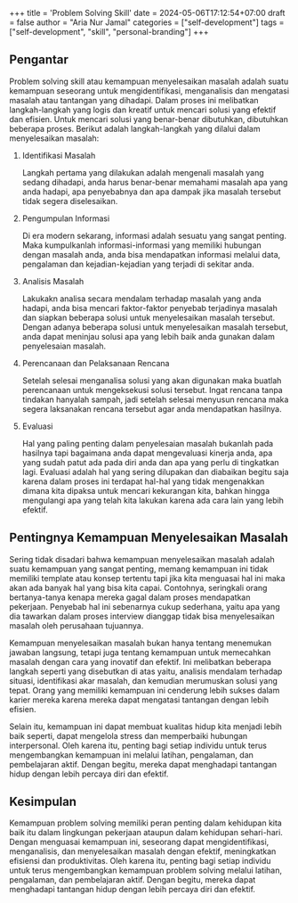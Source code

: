 +++
title = 'Problem Solving Skill'
date = 2024-05-06T17:12:54+07:00
draft = false
author = "Aria Nur Jamal"
categories = ["self-development"]
tags = ["self-development", "skill", "personal-branding"]
+++

## Pengantar
Problem solving skill atau kemampuan menyelesaikan masalah adalah suatu kemampuan seseorang untuk mengidentifikasi, menganalisis dan mengatasi masalah atau tantangan yang dihadapi. Dalam proses ini melibatkan langkah-langkah yang logis dan kreatif untuk mencari solusi yang efektif dan efisien. Untuk mencari solusi yang benar-benar dibutuhkan, dibutuhkan beberapa proses. Berikut adalah langkah-langkah yang dilalui dalam menyelesaikan masalah:

1. Identifikasi Masalah

    Langkah pertama yang dilakukan adalah mengenali masalah yang sedang  dihadapi, anda harus benar-benar memahami masalah apa yang anda hadapi, apa penyebabnya dan apa dampak jika masalah tersebut tidak segera diselesaikan.

2. Pengumpulan Informasi

    Di era modern sekarang, informasi adalah sesuatu yang sangat penting. Maka kumpulkanlah informasi-informasi yang memiliki hubungan dengan masalah anda, anda bisa mendapatkan informasi melalui data, pengalaman dan kejadian-kejadian yang terjadi di sekitar anda.

3. Analisis Masalah

    Lakukakn analisa secara mendalam terhadap masalah yang anda hadapi, anda bisa mencari faktor-faktor penyebab terjadinya masalah dan siapkan beberapa solusi untuk menyelesaikan masalah tersebut. Dengan adanya beberapa solusi untuk menyelesaikan masalah tersebut, anda dapat meninjau solusi apa yang lebih baik anda gunakan dalam penyelesaian masalah.

4. Perencanaan dan Pelaksanaan Rencana

    Setelah selesai menganalisa solusi yang akan digunakan maka buatlah perencanaan untuk mengeksekusi solusi tersebut. Ingat rencana tanpa tindakan hanyalah sampah, jadi setelah selesai menyusun rencana maka segera laksanakan rencana tersebut agar anda mendapatkan hasilnya.

5. Evaluasi

    Hal yang paling penting dalam penyelesaian masalah bukanlah pada hasilnya tapi bagaimana anda dapat mengevaluasi kinerja anda, apa yang sudah patut ada pada diri anda dan apa yang perlu di tingkatkan lagi. Evaluasi adalah hal yang sering dilupakan dan diabaikan begitu saja karena dalam proses ini terdapat hal-hal yang tidak mengenakkan dimana kita dipaksa untuk mencari kekurangan kita, bahkan hingga mengulangi apa yang telah kita lakukan karena ada cara lain yang lebih efektif.

## Pentingnya Kemampuan Menyelesaikan Masalah
Sering tidak disadari bahwa kemampuan menyelesaikan masalah adalah suatu kemampuan yang sangat penting, memang kemampuan ini tidak memiliki template atau konsep tertentu tapi jika kita menguasai hal ini maka akan ada banyak hal yang bisa kita capai. Contohnya, seringkali orang bertanya-tanya kenapa mereka gagal dalam proses mendapatkan pekerjaan. Penyebab hal ini sebenarnya cukup sederhana, yaitu apa yang dia tawarkan dalam proses interview dianggap tidak bisa menyelesaikan masalah oleh perusahaan tujuannya.

Kemampuan menyelesaikan masalah bukan hanya tentang menemukan jawaban langsung, tetapi juga tentang kemampuan untuk memecahkan masalah dengan cara yang inovatif dan efektif. Ini melibatkan beberapa langkah seperti yang disebutkan di atas yaitu, analisis mendalam terhadap situasi, identifikasi akar masalah, dan kemudian merumuskan solusi yang tepat. Orang yang memiliki kemampuan ini cenderung lebih sukses dalam karier mereka karena mereka dapat mengatasi tantangan dengan lebih efisien.

Selain itu, kemampuan ini dapat membuat kualitas hidup kita menjadi lebih baik seperti, dapat mengelola stress dan memperbaiki hubungan interpersonal. Oleh karena itu, penting bagi setiap individu untuk terus mengembangkan kemampuan ini melalui latihan, pengalaman, dan pembelajaran aktif. Dengan begitu, mereka dapat menghadapi tantangan hidup dengan lebih percaya diri dan efektif.

## Kesimpulan

Kemampuan problem solving memiliki peran penting dalam kehidupan kita baik itu dalam lingkungan pekerjaan ataupun dalam kehidupan sehari-hari. Dengan menguasai kemampuan ini, seseorang dapat mengidentifikasi, menganalisis, dan menyelesaikan masalah dengan efektif, meningkatkan efisiensi dan produktivitas. Oleh karena itu, penting bagi setiap individu untuk terus mengembangkan kemampuan problem solving melalui latihan, pengalaman, dan pembelajaran aktif. Dengan begitu, mereka dapat menghadapi tantangan hidup dengan lebih percaya diri dan efektif.